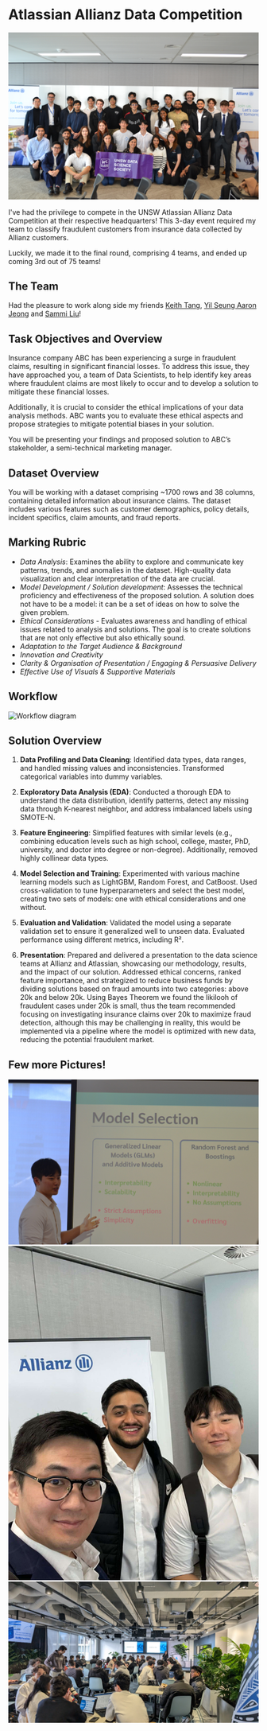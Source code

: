 # Atlassian Allianz Data Competition

<img src="/pictures/pic5.JPG" alt="Home Page Pictures">

I've had the privilege to compete in the UNSW Atlassian Allianz Data Competition at their respective headquarters! This 3-day event required my team to classify fraudulent customers from insurance data collected by Allianz customers.

Luckily, we made it to the final round, comprising 4 teams, and ended up coming 3rd out of 75 teams!

## The Team
Had the pleasure to work along side my friends [Keith Tang](https://www.linkedin.com/in/tzekwongtang/), [Yil Seung Aaron Jeong](https://www.linkedin.com/in/yil-seung-aaron-jeong-260123198/) and 
[Sammi Liu](https://www.linkedin.com/in/jiaying-sammi-liu/)! 

## Task Objectives and Overview

Insurance company ABC has been experiencing a surge in fraudulent claims, resulting in significant
financial losses. To address this issue, they have approached you, a team of Data Scientists, to help
identify key areas where fraudulent claims are most likely to occur and to develop a solution to
mitigate these financial losses.

Additionally, it is crucial to consider the ethical implications of your data analysis methods. ABC wants
you to evaluate these ethical aspects and propose strategies to mitigate potential biases in your
solution.

You will be presenting your findings and proposed solution to ABC’s stakeholder, a semi-technical
marketing manager.

## Dataset Overview 

You will be working with a dataset comprising ~1700 rows and 38 columns, containing detailed information
about insurance claims. The dataset includes various features such as customer demographics, policy
details, incident specifics, claim amounts, and fraud reports.

## Marking Rubric

- *Data Analysis*: Examines the ability to explore and communicate key patterns, trends, and anomalies in the dataset. High-quality data visualization and clear interpretation of the data are crucial.
- *Model Development / Solution development*: Assesses the technical proficiency and effectiveness of the proposed solution. A solution does not have to be a model: it can be a set of ideas on how to solve the given problem.
- *Ethical Considerations* - Evaluates awareness and handling of ethical issues related to analysis and solutions. The goal is to create solutions that are not only effective but also ethically sound.
- *Adaptation to the Target Audience & Background*
- *Innovation and Creativity*
- *Clarity & Organisation of Presentation / Engaging & Persuasive Delivery*
- *Effective Use of Visuals & Supportive Materials*

## Workflow

<img src="/workflow/datasoc-workflow.png" alt="Workflow diagram">

## Solution Overview

1. **Data Profiling and Data Cleaning**: Identified data types, data ranges, and handled missing values and inconsistencies. Transformed categorical variables into dummy variables.

2. **Exploratory Data Analysis (EDA)**: Conducted a thorough EDA to understand the data distribution, identify patterns, detect any missing data through K-nearest neighbor, and address imbalanced labels using SMOTE-N.

3. **Feature Engineering**: Simplified features with similar levels (e.g., combining education levels such as high school, college, master, PhD, university, and doctor into degree or non-degree). Additionally, removed highly collinear data types.

4. **Model Selection and Training**: Experimented with various machine learning models such as LightGBM, Random Forest, and CatBoost. Used cross-validation to tune hyperparameters and select the best model, creating two sets of models: one with ethical considerations and one without.

5. **Evaluation and Validation**: Validated the model using a separate validation set to ensure it generalized well to unseen data. Evaluated performance using different metrics, including R².

6. **Presentation**: Prepared and delivered a presentation to the data science teams at Allianz and Atlassian, showcasing our methodology, results, and the impact of our solution. Addressed ethical concerns, ranked feature importance, and strategized to reduce business funds by dividing solutions based on fraud amounts into two categories: above 20k and below 20k. Using Bayes Theorem we found the likilooh of fraudulent cases under 20k is small, thus the team recommended focusing on investigating insurance claims over 20k to maximize fraud detection, although this may be challenging in reality, this would be implemented via a pipeline where the model is optimized with new data, reducing the potential fraudulent market.


## Few more Pictures!

<img src="/pictures/pic1.JPG" alt="Home Page Pictures">

<img src="/pictures/pic6.jpg" alt="Home Page Pictures">

<img src="/pictures/pic3.jpg" alt="Home Page Pictures">
